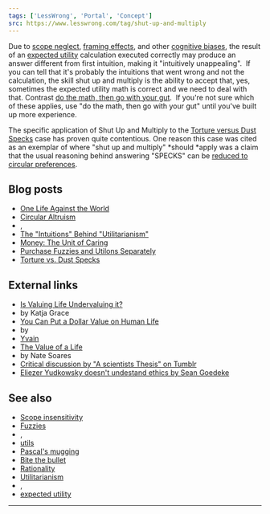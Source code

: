 ```yaml
---
tags: ['LessWrong', 'Portal', 'Concept']
src: https://www.lesswrong.com/tag/shut-up-and-multiply
---
```


Due to [scope neglect](https://wiki.lesswrong.com/wiki/scope_neglect), [framing effects](https://en.wikipedia.org/wiki/Framing_effect_(psychology)), and other [cognitive biases](https://www.lesswrong.com/tag/bias), the result of an [expected utility](https://www.lesswrong.com/tag/expected-utility) calculation executed correctly may produce an answer different from first intuition, making it "intuitively unappealing".  If you can tell that it's probably the intuitions that went wrong and not the calculation, the skill shut up and multiply is the ability to accept that, yes, sometimes the expected utility math is correct and we need to deal with that. Contrast [do the math, then go with your gut](https://www.lesswrong.com/tag/do-the-math-then-burn-the-math-and-go-with-your-gut).  If you're not sure which of these applies, use "do the math, then go with your gut" until you've built up more experience.

The specific application of Shut Up and Multiply to the [Torture versus Dust Specks](http://lesswrong.com/lw/kn/torture_vs_dust_specks/) case has proven quite contentious. One reason this case was cited as an exemplar of where "shut up and multiply" *should *apply was a claim that the usual reasoning behind answering "SPECKS" can be [reduced to circular preferences](https://www.lesswrong.com/posts/4ZzefKQwAtMo5yp99/circular-altruism).

## Blog posts
- [One Life Against the World](http://lesswrong.com/lw/hx/one_life_against_the_world/)
- [Circular Altruism](http://lesswrong.com/lw/n3/circular_altruism/)
- , 
- [The "Intuitions" Behind "Utilitarianism"](http://lesswrong.com/lw/n9/the_intuitions_behind_utilitarianism/)
- [Money: The Unit of Caring](http://lesswrong.com/lw/65/money_the_unit_of_caring/)
- [Purchase Fuzzies and Utilons Separately](http://lesswrong.com/lw/6z/purchase_fuzzies_and_utilons_separately/)
- [Torture vs. Dust Specks](http://lesswrong.com/lw/kn/torture_vs_dust_specks/)

## External links
- [Is Valuing Life Undervaluing it?](http://meteuphoric.wordpress.com/2008/08/17/is-valuing-life-undervaluing-it/)
-  by Katja Grace
- [You Can Put a Dollar Value on Human Life](http://squid314.livejournal.com/260949.html)
-  by 
- [Yvain](https://wiki.lesswrong.com/wiki/Yvain)
- [The Value of a Life](http://mindingourway.com/the-value-of-a-life/)
-  by Nate Soares
- [Critical discussion by "A scientists Thesis" on Tumblr](http://scientiststhesis.tumblr.com/post/108268823040/stormingtheivory-scientiststhesis)
- [Eliezer Yudkowsky doesn't undestand ethics by Sean Goedeke](https://kierkeguardians.wordpress.com/2013/09/02/eliezer-yudkowsky-doesnt-understand-ethics/comment-page-1/)

## See also
- [Scope insensitivity](https://www.lesswrong.com/tag/scope-insensitivity)
- [Fuzzies](https://www.lesswrong.com/tag/fuzzies)
- , 
- [utils](https://wiki.lesswrong.com/wiki/utils)
- [Pascal's mugging](https://www.lesswrong.com/tag/pascal-s-mugging)
- [Bite the bullet](https://www.lesswrong.com/tag/bite-the-bullet)
- [Rationality](https://www.lesswrong.com/tag/rationality)
- [Utilitarianism](https://www.lesswrong.com/tag/utilitarianism)
- , 
- [expected utility](https://www.lesswrong.com/tag/expected-utility)



---

